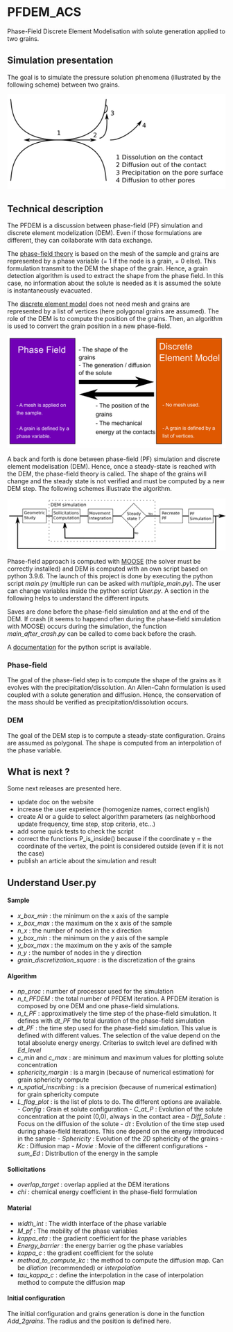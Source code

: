 # PFDEM_ACS

Phase-Field Discrete Element Modelisation with solute generation applied to two grains.

## Simulation presentation
The goal is to simulate the pressure solution phenomena (illustrated by the following scheme) between two grains.

![scheme of grain-grain interaction](image/PressureSolutionScheme_WB.png)

## Technical description
The PFDEM is a discussion between phase-field (PF) simulation and discrete element modelization (DEM). Even if those formulations are different, they can collaborate with data exchange.

The [phase-field theory](https://en.wikipedia.org/wiki/Phase-field_model) is based on the mesh of the sample and grains are represented by a phase variable (= 1 if the node is a grain, = 0 else). This formulation transmit to the DEM the shape of the grain. Hence, a grain detection algorithm is used to extract the shape from the phase field. In this case, no information about the solute is needed as it is assumed the solute is instantaneously evacuated.

The [discrete element model](https://en.wikipedia.org/wiki/Discrete_element_method) does not need mesh and grains are represented by a list of vertices (here polygonal grains are assumed). The role of the DEM is to compute the position of the grains. Then, an algorithm is used to convert the grain position in a new phase-field. 

![scheme of grain-grain interaction](image/PFDEM_Exchange_Scheme_WB.png)

A back and forth is done between phase-field (PF) simulation and discrete element modelisation (DEM). Hence, once a steady-state is reached with the DEM, the phase-field theory is called. The shape of the grains will change and the steady state is not verified and must be computed by a new DEM step.
The following schemes illustrate the algorithm.

![scheme of grain-grain interaction](image/General_plan_WB.png)

Phase-field approach is computed with [MOOSE](https://github.com/idaholab/moose) (the solver must be correctly installed) and DEM is computed with an own script based on python 3.9.6. The launch of this project is done by executing the python script <i>main.py</i> (multiple run can be asked with <i>multiple_main.py</i>). The user can change variables inside the python script <i>User.py</i>. A section in the following helps to understand the different inputs.

Saves are done before the phase-field simulation and at the end of the DEM. If crash (it seems to happend often during the phase-field simulation with MOOSE) occurs during the simulation, the function <i>main_after_crash.py</i> can be called to come back before the crash.

A [documentation](https://alexsacmorane.github.io/pfdem_acs) for the python script is available.

### Phase-field
The goal of the phase-field step is to compute the shape of the grains as it evolves with the precipitation/dissolution.
An Allen-Cahn formulation is used coupled with a solute generation and diffusion. Hence, the conservation of the mass should be verified as precipitation/dissolution occurs.

### DEM
The goal of the DEM step is to compute a steady-state configuration. Grains are assumed as polygonal. The shape is computed from an interpolation of the phase variable.

## What is next ?
Some next releases are presented here.

- update doc on the website
- increase the user experience (homogenize names, correct english)
- create AI or a guide to select algorithm parameters (as neighborhood update frequency, time step, stop criteria, etc...)
- add some quick tests to check the script
- correct the functions P_is_inside() because if the coordinate y = the coordinate of the vertex, the point is considered outside (even  if it is not the case)
- publish an article about the simulation and result

## Understand User.py

#### Sample

- <i>x_box_min</i> : the minimum on the x axis of the sample
- <i>x_box_max</i> : the maximum on the x axis of the sample
- <i>n_x</i> : the number of nodes in the x direction
- <i>y_box_min</i> : the minimum on the y axis of the sample
- <i>y_box_max</i> : the maximum on the y axis of the sample
- <i>n_y</i> : the number of nodes in the y direction
- <i>grain_discretization_square</i> : is the discretization of the grains

#### Algorithm

- <i>np_proc</i> : number of processor used for the simulation
- <i>n_t_PFDEM</i> : the total number of PFDEM iteration. A PFDEM iteration is composed by one DEM and one phase-field simulations.
- <i>n_t_PF</i> : approximatively the time step of the phase-field simulation. It defines with <i>dt_PF</i> the total duration of the phase-field simulation
- <i>dt_PF</i> : the time step used for the phase-field simulation. This value is defined with different values. The selection of the value depend on the total absolute energy energy. Criterias to switch level are defined with <i>Ed_level</i>
- <i>c_min</i> and <i>c_max</i> : are minimum and maximum values for plotting solute concentration
- <i>sphericity_margin</i> : is a margin (because of numerical estimation) for grain sphericity compute
- <i>n_spatial_inscribing</i> : is a precision (because of numerical estimation) for grain sphericity compute
- <i>L_flag_plot</i> : is the list of plots to do. The different options are available.
                      - <i>Config</i> : Grain et solute configuration
                      - <i>C_at_P</i> : Evolution of the solute concentration at the point (0,0), always in the contact area
                      - <i>Diff_Solute</i> : Focus on the diffusion of the solute
                      - <i>dt</i> : Evolution of the time step used during phase-field iterations. This one depend on the energy introduced in the sample
                      - <i>Sphericity</i> : Evolution of the 2D sphericity of the grains
                      - <i>Kc</i> : Diffusion map
                      - <i>Movie</i> : Movie of the different configurations
                      - <i>sum_Ed</i> : Distribution of the energy in the sample

#### Sollicitations

- <i>overlap_target</i> : overlap applied at the DEM iterations
- <i>chi</i> : chemical energy coefficient in the phase-field formulation

#### Material

- <i>width_int</i> : The width interface of the phase variable
- <i>M_pf</i> : The mobility of the phase variables
- <i>kappa_eta</i> : the gradient coefficient for the phase variables
- <i>Energy_barrier</i> : the energy barrier og the phase variables
- <i>kappa_c</i> : the gradient coefficient for the solute
- <i>method_to_compute_kc</i> : the method to compute the diffusion map. Can be <i>dilation</i> (recommended) or <i>interpolation</i>
- <i>tau_kappa_c</i> : define the interpolation in the case of interpolation method to compute the diffusion map

#### Initial configuration

The initial configuration and grains generation is done in the function <i>Add_2grains</i>. The radius and the position is defined here.
